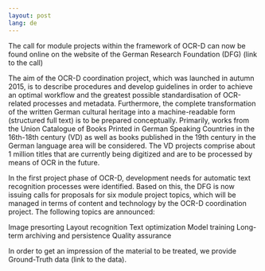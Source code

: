 ```yaml
---
layout: post
lang: de
---
```

The call for module projects within the framework of OCR-D can now be found online on the website of the German Research Foundation (DFG) (link to the call)

The aim of the OCR-D coordination project, which was launched in autumn 2015, is to describe procedures and develop guidelines in order to achieve an optimal workflow and the greatest possible standardisation of OCR-related processes and metadata. Furthermore, the complete transformation of the written German cultural heritage into a machine-readable form (structured full text) is to be prepared conceptually. Primarily, works from the Union Catalogue of Books Printed in German Speaking Countries in the 16th-18th century (VD) as well as books published in the 19th century in the German language area will be considered. The VD projects comprise about 1 million titles that are currently being digitized and are to be processed by means of OCR in the future.

In the first project phase of OCR-D, development needs for automatic text recognition processes were identified. Based on this, the DFG is now issuing calls for proposals for six module project topics, which will be managed in terms of content and technology by the OCR-D coordination project. The following topics are announced:

Image presorting
Layout recognition
Text optimization
Model training
Long-term archiving and persistence
Quality assurance

In order to get an impression of the material to be treated, we provide Ground-Truth data (link to the data).

